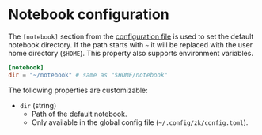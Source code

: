 # Notebook configuration

The `[notebook]` section from the [configuration file](config.md) is used to set
the default notebook directory. If the path starts with `~` it will be replaced
with the user home directory (`$HOME`). This property also supports environment
variables.

```toml
[notebook]
dir = "~/notebook" # same as "$HOME/notebook"
```

The following properties are customizable:

- `dir` (string)
  - Path of the default notebook.
  - Only available in the global config file (`~/.config/zk/config.toml`).
